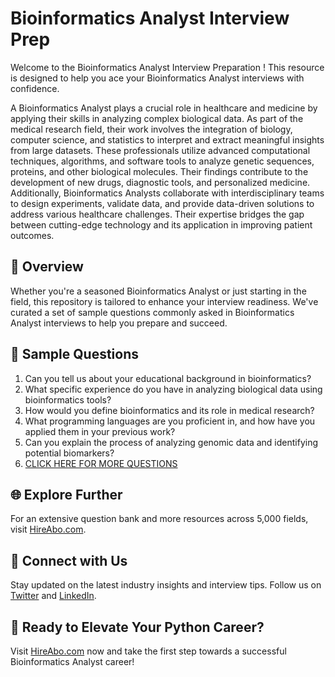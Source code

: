 # Bioinformatics Analyst Interview Prep

Welcome to the Bioinformatics Analyst Interview Preparation ! This resource is designed to help you ace your Bioinformatics Analyst interviews with confidence.

A Bioinformatics Analyst plays a crucial role in healthcare and medicine by applying their skills in analyzing complex biological data. As part of the medical research field, their work involves the integration of biology, computer science, and statistics to interpret and extract meaningful insights from large datasets. These professionals utilize advanced computational techniques, algorithms, and software tools to analyze genetic sequences, proteins, and other biological molecules. Their findings contribute to the development of new drugs, diagnostic tools, and personalized medicine. Additionally, Bioinformatics Analysts collaborate with interdisciplinary teams to design experiments, validate data, and provide data-driven solutions to address various healthcare challenges. Their expertise bridges the gap between cutting-edge technology and its application in improving patient outcomes.

## 🚀 Overview

Whether you're a seasoned Bioinformatics Analyst or just starting in the field, this repository is tailored to enhance your interview readiness. We've curated a set of sample questions commonly asked in Bioinformatics Analyst interviews to help you prepare and succeed.

## 📝 Sample Questions

1. Can you tell us about your educational background in bioinformatics?
2. What specific experience do you have in analyzing biological data using bioinformatics tools?
3. How would you define bioinformatics and its role in medical research?
4. What programming languages are you proficient in, and how have you applied them in your previous work?
5. Can you explain the process of analyzing genomic data and identifying potential biomarkers?
6. [CLICK HERE FOR MORE QUESTIONS](https://hireabo.com/job/2_3_30/Bioinformatics%20Analyst)

## 🌐 Explore Further

For an extensive question bank and more resources across 5,000 fields, visit [HireAbo.com](https://www.hireabo.com).

## 📱 Connect with Us

Stay updated on the latest industry insights and interview tips. Follow us on [Twitter](https://twitter.com/hireabo) and [LinkedIn](https://www.linkedin.com/in/hire-abo-3609972a8/).

## 🚀 Ready to Elevate Your Python Career?

Visit [HireAbo.com](https://www.hireabo.com) now and take the first step towards a successful Bioinformatics Analyst career!
